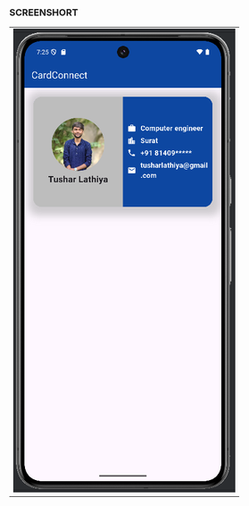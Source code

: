 <h3>SCREENSHORT</h3>
<table>
  <tr>
    <td><img src = "https://github.com/Tusharlathiya8140/Assignment-2/blob/master/card.png?raw=true"></td>
  </tr>
</table>
